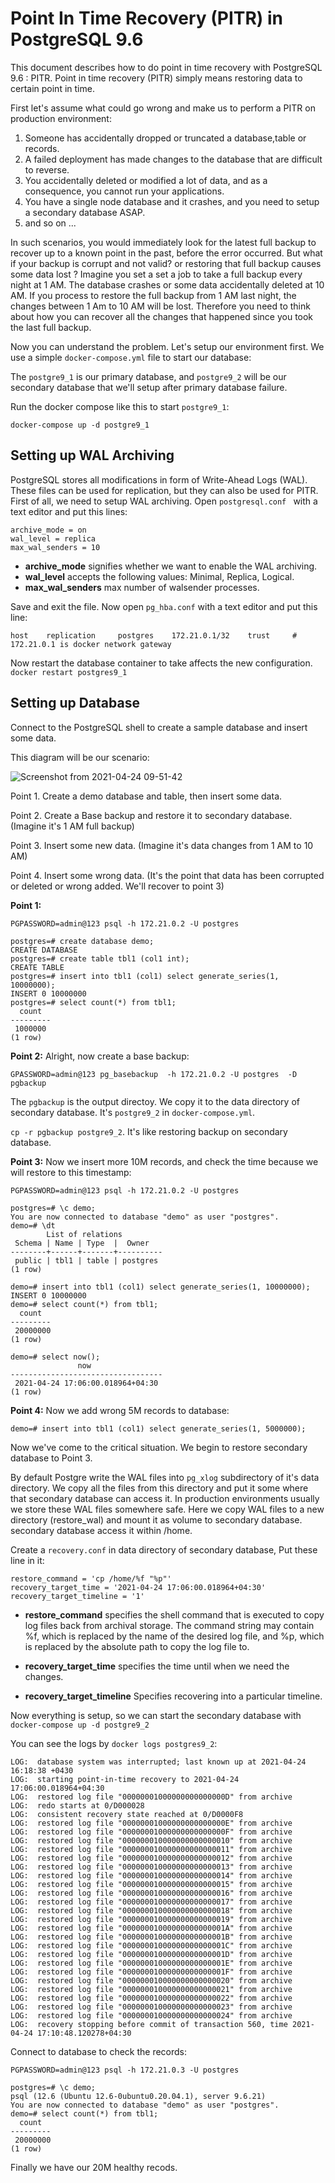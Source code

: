 # Point In Time Recovery (PITR) in PostgreSQL 9.6
This document describes how to do point in time recovery with PostgreSQL 9.6 : PITR. Point in time recovery (PITR) simply means restoring data to certain point in time.

First let's assume what could go wrong and make us to perform a PITR on production environment:

1. Someone has accidentally dropped or truncated a database,table or records.
2. A failed deployment has made changes to the database that are difficult to reverse.
3. You accidentally deleted or modified a lot of data, and as a consequence, you cannot run your applications.
4. You have a single node database and it crashes, and you need to setup a secondary database ASAP.
5. and so on ...

In such scenarios, you would immediately look for the latest full backup to recover up to a known point in the past, before the error occurred. But what if your backup is corrupt and not valid? or restoring that full backup causes some data lost ? Imagine you set a set a job to take a full backup every night at 1 AM. The database crashes or some data accidentally deleted at 10 AM. If you process to restore the full backup from 1 AM last night, the changes between 1 Am to 10 AM will be lost. Therefore you need to think about how you can recover all the changes that happened since you took the last full backup.

Now you can understand the problem. Let's setup our environment first. We use a simple `docker-compose.yml` file to start our database:

The `postgre9_1` is our primary database, and `postgre9_2` will be our secondary database that we'll setup after primary database failure.

Run the docker compose like this to start `postgre9_1`:

`docker-compose up -d postgre9_1`

## Setting up WAL Archiving
PostgreSQL stores all modifications in form of Write-Ahead Logs (WAL). These files can be used for replication, but they can also be used for PITR. First of all, we need to setup WAL archiving. Open `postgresql.conf ` with a text editor and put this lines:
```
archive_mode = on
wal_level = replica
max_wal_senders = 10
```
* **archive_mode** signifies whether we want to enable the WAL archiving.
* **wal_level** accepts the following values: Minimal, Replica, Logical.
* **max_wal_senders** max number of walsender processes.

Save and exit the file. Now open `pg_hba.conf` with a text editor and put this line:
```
host    replication     postgres    172.21.0.1/32    trust     # 172.21.0.1 is docker network gateway
```
Now restart the database container to take affects the new configuration. `docker restart postgres9_1`

## Setting up Database

Connect to the PostgreSQL shell to create a sample database and insert some data.

This diagram will be our scenario:

![Screenshot from 2021-04-24 09-51-42](https://user-images.githubusercontent.com/38520491/115948385-55dcd780-a4e3-11eb-935a-db0ae667751f.png)

Point 1. Create a demo database and table, then insert some data.

Point 2. Create a Base backup and restore it to secondary database. (Imagine it's 1 AM full backup)

Point 3. Insert some new data. (Imagine it's data changes from 1 AM to 10 AM)

Point 4. Insert some wrong data. (It's the point that data has been corrupted or deleted or wrong added. We'll recover to point 3)

**Point 1:**
```
PGPASSWORD=admin@123 psql -h 172.21.0.2 -U postgres

postgres=# create database demo;
CREATE DATABASE
postgres=# create table tbl1 (col1 int);
CREATE TABLE
postgres=# insert into tbl1 (col1) select generate_series(1, 10000000);
INSERT 0 10000000
postgres=# select count(*) from tbl1;
  count  
---------
 1000000
(1 row)
```

**Point 2:**
Alright, now create a base backup:

`GPASSWORD=admin@123 pg_basebackup  -h 172.21.0.2 -U postgres  -D  pgbackup` 

The `pgbackup` is the output directoy. We copy it to the data directory of secondary database. It's `postgre9_2` in `docker-compose.yml`.

`cp -r pgbackup postgre9_2`. It's like restoring backup on secondary database.

**Point 3:**
Now we insert more 10M records, and check the time because we will restore to this timestamp:
```
PGPASSWORD=admin@123 psql -h 172.21.0.2 -U postgres

postgres=# \c demo;
You are now connected to database "demo" as user "postgres".
demo=# \dt
        List of relations
 Schema | Name | Type  |  Owner   
--------+------+-------+----------
 public | tbl1 | table | postgres
(1 row)

demo=# insert into tbl1 (col1) select generate_series(1, 10000000);
INSERT 0 10000000
demo=# select count(*) from tbl1;
  count  
---------
 20000000
(1 row)

demo=# select now();
               now                
----------------------------------
 2021-04-24 17:06:00.018964+04:30
(1 row)
```

**Point 4:**
Now we add wrong 5M records to database:
```
demo=# insert into tbl1 (col1) select generate_series(1, 5000000);
```
Now we've come to the critical situation. We begin to restore secondary database to Point 3.

By default Postgre write the WAL files into `pg_xlog` subdirectory of it's  data directory. We copy all the files from this directory and put it some where that secondary database can access it. In production environments usually we store these WAL files somewhere safe. Here we copy WAL files to a new directory (restore_wal) and mount it as volume to secondary database. secondary database access it within /home.
  
Create a `recovery.conf` in data directory of secondary database, Put these line in it:

```
restore_command = 'cp /home/%f "%p"'
recovery_target_time = '2021-04-24 17:06:00.018964+04:30'
recovery_target_timeline = '1'
```
* **restore_command** specifies the shell command that is executed to copy log files back from archival storage. The command string may contain %f, which is replaced by the name of the desired log file, and %p, which is replaced by the absolute path to copy the log file to.

* **recovery_target_time** specifies the time until when we need the changes.
* **recovery_target_timeline** Specifies recovering into a particular timeline.

Now everything is setup, so we can start the secondary database with `docker-compose up -d postgre9_2`

You can see the logs by `docker logs postgres9_2`:

```
LOG:  database system was interrupted; last known up at 2021-04-24 16:18:38 +0430
LOG:  starting point-in-time recovery to 2021-04-24 17:06:00.018964+04:30
LOG:  restored log file "00000001000000000000000D" from archive
LOG:  redo starts at 0/D000028
LOG:  consistent recovery state reached at 0/D0000F8
LOG:  restored log file "00000001000000000000000E" from archive
LOG:  restored log file "00000001000000000000000F" from archive
LOG:  restored log file "000000010000000000000010" from archive
LOG:  restored log file "000000010000000000000011" from archive
LOG:  restored log file "000000010000000000000012" from archive
LOG:  restored log file "000000010000000000000013" from archive
LOG:  restored log file "000000010000000000000014" from archive
LOG:  restored log file "000000010000000000000015" from archive
LOG:  restored log file "000000010000000000000016" from archive
LOG:  restored log file "000000010000000000000017" from archive
LOG:  restored log file "000000010000000000000018" from archive
LOG:  restored log file "000000010000000000000019" from archive
LOG:  restored log file "00000001000000000000001A" from archive
LOG:  restored log file "00000001000000000000001B" from archive
LOG:  restored log file "00000001000000000000001C" from archive
LOG:  restored log file "00000001000000000000001D" from archive
LOG:  restored log file "00000001000000000000001E" from archive
LOG:  restored log file "00000001000000000000001F" from archive
LOG:  restored log file "000000010000000000000020" from archive
LOG:  restored log file "000000010000000000000021" from archive
LOG:  restored log file "000000010000000000000022" from archive
LOG:  restored log file "000000010000000000000023" from archive
LOG:  restored log file "000000010000000000000024" from archive
LOG:  recovery stopping before commit of transaction 560, time 2021-04-24 17:10:48.120278+04:30
```
Connect to database to check the records:
```
PGPASSWORD=admin@123 psql -h 172.21.0.3 -U postgres

postgres=# \c demo;
psql (12.6 (Ubuntu 12.6-0ubuntu0.20.04.1), server 9.6.21)
You are now connected to database "demo" as user "postgres".
demo=# select count(*) from tbl1;
  count  
---------
 20000000
(1 row)
```
Finally we have our 20M healthy recods.
